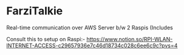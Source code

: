 # FarziTalkie
Real-time communication over AWS Server b/w 2 Raspis (Includes   

Consult this to setup on Raspi:- https://www.notion.so/RPI-WLAN-INTERNET-ACCESS-c29657936e7c46d18734c028c6ee6c9c?pvs=4
